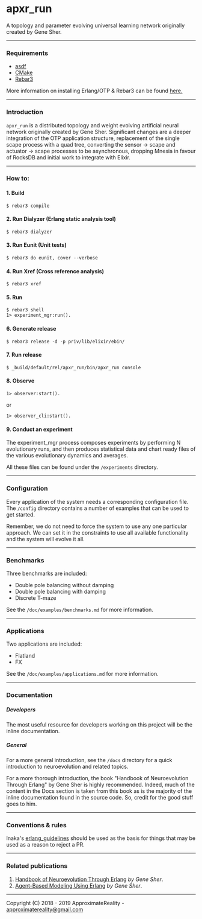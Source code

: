 # apxr_run

A topology and parameter evolving universal learning network originally created
by Gene Sher.

--------------------
### Requirements

  - [asdf](https://asdf-vm.com/#/)
  - [CMake](https://cmake.org/)
  - [Rebar3](https://github.com/erlang/rebar3)

More information on installing Erlang/OTP & Rebar3 can be found [here.](https://www.rebar3.org/docs/getting-started)

--------------------
### Introduction

`apxr_run` is a distributed topology and weight evolving artificial neural
network originally created by Gene Sher. Significant changes are a deeper
integration of the OTP application structure, replacement of the single scape
process with a quad tree, converting the sensor -> scape and actuator -> scape
processes to be asynchronous, dropping Mnesia in favour of RocksDB and initial
work to integrate with Elixir.

------------------
### How to:

#### 1. Build

    $ rebar3 compile

#### 2. Run Dialyzer (Erlang static analysis tool)

    $ rebar3 dialyzer

#### 3. Run Eunit (Unit tests)

    $ rebar3 do eunit, cover --verbose

#### 4. Run Xref (Cross reference analysis)

    $ rebar3 xref

#### 5. Run

    $ rebar3 shell
    1> experiment_mgr:run().

#### 6. Generate release

    $ rebar3 release -d -p priv/lib/elixir/ebin/

#### 7. Run release

    $ _build/default/rel/apxr_run/bin/apxr_run console

#### 8. Observe

```
1> observer:start().
```

or

```
1> observer_cli:start().
```

#### 9. Conduct an experiment

The experiment_mgr process composes experiments by performing N evolutionary
runs, and then produces statistical data and chart ready files of the various
evolutionary dynamics and averages.

All these files can be found under the `/experiments` directory.

--------------------
### Configuration

Every application of the system needs a corresponding configuration file. The
`/config` directory contains a number of examples that can be used to get
started.

Remember, we do not need to force the system to use any one particular approach.
We can set it in the constraints to use all available functionality and the
system will evolve it all.

--------------------
### Benchmarks

Three benchmarks are included:
- Double pole balancing without damping
- Double pole balancing with damping
- Discrete T-maze

See the `/doc/examples/benchmarks.md` for more information.

--------------------
### Applications

Two applications are included:
- Flatland
- FX

See the `/doc/examples/applications.md` for more information.

--------------------
### Documentation

##### Developers
The most useful resource for developers working on this project will be the
inline documentation.

##### General
For a more general introduction, see the `/docs` directory for a quick
introduction to neuroevolution and related topics.

For a more thorough introduction, the book "Handbook of Neuroevolution Through
Erlang" by Gene Sher is highly recommended. Indeed, much of the content in the
Docs section is taken from this book as is the majority of the inline
documentation found in the source code. So, credit for the good stuff goes to
him.

--------------------
### Conventions & rules

Inaka's [erlang_guidelines](https://github.com/inaka/erlang_guidelines) should
be used as the basis for things that may be used as a reason to reject a PR.

--------------------
### Related publications

1. [Handbook of Neuroevolution Through Erlang](http://www.amazon.com/Handbook-Neuroevolution-Through-Erlang-Gene/dp/1461444624) _by Gene Sher_.
2. [Agent-Based Modeling Using Erlang](https://pdfs.semanticscholar.org/239e/e207f97233f3e28852fe43341aaaaf4bb2e7.pdf) _by Gene Sher_.

--------------------

Copyright (C) 2018 - 2019 ApproximateReality - approximatereality@gmail.com
